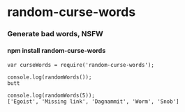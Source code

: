 # random-curse-words

### Generate bad words, NSFW

#### npm install random-curse-words

    var curseWords = require('random-curse-words');

    console.log(randomWords());
    butt
    
    console.log(randomWords(5));
    ['Egoist', 'Missing link', 'Dagnammit', 'Worm', 'Snob']
